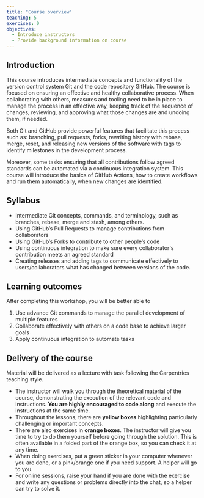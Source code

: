 ```yaml
---
title: "Course overview"
teaching: 5
exercises: 0
objectives:
  - Introduce instructors
  - Provide background information on course
---
```


## Introduction

This course introduces intermediate concepts and functionality of the version control
system Git and the code repository GitHub. The course is focused on ensuring an effective and healthy
collaborative process. When collaborating with others, measures and tooling need to be
in place to manage the process in an effective way, keeping track of the sequence of
changes, reviewing, and approving what those changes are and undoing them, if needed.

Both Git and GitHub provide powerful features that facilitate this process such as:
branching, pull requests, forks, rewriting history with rebase, merge, reset, and
releasing new versions of the software with tags to identify milestones in the
development process.

Moreover, some tasks ensuring that all contributions follow agreed standards can be
automated via a continuous integration system. This course will introduce the basics of
GitHub Actions, how to create workflows and run them automatically, when new changes are
identified.

## Syllabus

- Intermediate Git concepts, commands, and terminology, such as branches, rebase, merge and stash, among others.
- Using GitHub’s Pull Requests to manage contributions from collaborators
- Using GitHub’s Forks to contribute to other people’s code
- Using continuous integration to make sure every collaborator's contribution meets an agreed standard
- Creating releases and adding tags to communicate effectively to users/collaborators what has changed between versions of the code.

## Learning outcomes

After completing this workshop, you will be better able to

1. Use advance Git commands to manage the parallel development of multiple features
2. Collaborate effectively with others on a code base to achieve larger goals
3. Apply continuous integration to automate tasks

## Delivery of the course

Material will be delivered as a lecture with task following the Carpentries teaching
style.

- The instructor will walk you through the theoretical material of the course,
  demonstrating the execution of the relevant code and instructions. **You are highly
  encouraged to code along** and execute the instructions at the same time.
- Throughout the lessons, there are **yellow boxes** highlighting particularly
  challenging or important concepts.
- There are also exercises in **orange boxes**. The instructor will give you time to try
  to do them yourself before going through the solution. This is often available in a
  folded part of the orange box, so you can check it at any time.
- When doing exercises, put a green sticker in your computer whenever you are done, or a
  pink/orange one if you need support. A helper will go to you.
- For online sessions, raise your hand if you are done with the exercise and write any
  questions or problems directly into the chat, so a helper can try to solve it.
